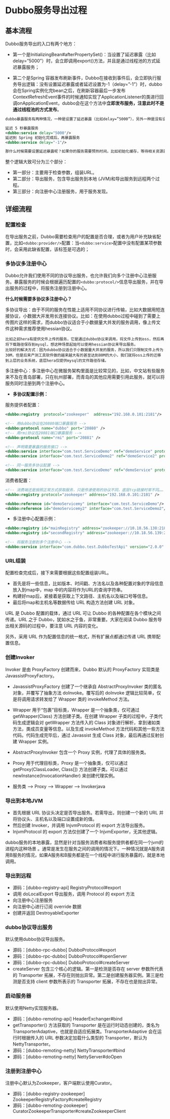# Dubbo服务导出过程

## 基本流程

Dubbo服务导出的入口有两个地方：

* 第一个是InitializingBean#afterPropertySet()：当设置了延迟暴露（比如delay=”5000”）时，会立即调用export()方法，并且是通过线程池的方式延迟暴露服务；

* 第二个是Spring 容器发布刷新事件，Dubbo在接收到事件后，会立即执行服务导出逻辑：没有设置延迟暴露或者延迟设置为-1（delay=”-1”）时，dubbo会在Spring实例化完bean之后，在刷新容器最后一步发布ContextRefreshEvent事件的时候通知实现了ApplicationListener的类进行回调onApplicationEvent，dubbo会在这个方法中**立即发布服务，注意此时不是通过线程池的方式发布**。

```xml
dubbo暴露服务有两种情况，一种是设置了延迟暴露（比如delay=”5000”），另外一种是没有设置延迟暴露或者延迟设置为-1（delay=”-1”）：

延迟 5 秒暴露服务
<dubbo:service delay="5000"/>
延迟到 Spring 初始化完成后，再暴露服务
<dubbo:service delay="-1"/>

那什么时候需要设置延迟暴露呢？如果你的服务需要预热时间，比如初始化缓存，等待相关资源就位等，可以使用 delay 进行延迟暴露。对应的配置如下：
```

整个逻辑大致可分为三个部分：

- 第一部分：主要用于检查参数，组装URL。
- 第二部分：导出服务，包含导出服务到本地 (JVM)和导出服务到远程两个过程。
- 第三部分：向注册中心注册服务，用于服务发现。

## 详细流程

### 配置检查

在导出服务之前，Dubbo需要检查用户的配置是否合理，或者为用户补充缺省配置，比如`<dubbo:provider/>`配置：当`<dubbo:service>`配置中没有配置某项参数时，会采用此缺省配置，该标签是可选的；

### 多协议多注册中心

Dubbo允许我们使用不同的协议导出服务，也允许我们向多个注册中心注册服务。暴露服务的时候会根据遍历配置的`<dubbo:protocol/>`信息导出服务，并在导出服务的过程中，将服务注册到注册中心。

**什么时候需要多协议多注册中心？**

多协议导出：由于不同的服务在性能上适用不同协议进行传输，比如大数据用短连接协议，小数据大并发用长连接协议。比如：在使用dubbo过程中碰到了需要上传图片这样的需求，而dubbo协议适合于小数据量大并发的服务调用，像上传文件这种需求推荐使用hessian协议。

```
比如之前hera有提供文件上传的服务，它是通过dubbo协议来调用，将文件上传到oss，然后再将下载路径保存到mysql，想这种场景起始可以使用hessian协议来导出服务。
比较好的解决方式：因为dubbo协议适合于小数据量大并发的服务，所以我们只限制文件上传为30M，但是后来产测工具软件做的越来越大有的甚至达到80M的大小，我们就将oss上传的迁移到上层的业务系统，底层hera仅提供mysql的文件路径存储。
```



多注册中心：多注册中心在微服务架构里面是比较常见的，比如，中文站有些服务来不及在青岛部署，只在杭州部署，而青岛的其他应用需要引用此服务，就可以将服务同时注册到两个注册中心。

* **多协议配置示例：**

服务提供者配置：

```xml
<dubbo:registry  protocol="zookeeper"  address="192.168.0.101:2181"/>

<!-- 用dubbo协议在20880端口暴露服务 -->
<dubbo:protocol name="dubbo" port="20880" />  
<!-- 用rmi协议在20881端口暴露服务 -->   
<dubbo:protocol name="rmi" port="20881" />  

<!-- 声明需要暴露的服务接口 -->
<dubbo:service interface="com.test.ServiceDemo" ref="demoService" protocol="dubbo" /> 
<dubbo:service interface="com.test.ServiceDemo2" ref="demoService2" protocol="rmi" />

<!-- 同一服务多协议配置 -->
<dubbo:service interface="com.test.ServiceDemo" ref="demoService" protocol="dubbo,rmi"/>
```

消费者配置：

```xml
<!-- 消费端还是按照正常方式获取服务，只是传递使用的协议不同，底层tcp链接时常不同…… -->
<dubbo:registry protocol="zookeeper" address="192.168.0.101:2181" />    

<dubbo:reference id="demoServicemy" interface="com.test.ServiceDemo"/>
<dubbo:reference id="demoServicemy2" interface="com.test.ServiceDemo2"/>
```

* 多注册中心配置示例：

```xml
<dubbo:registry id="mainRegistry" address="zookeeper://10.18.56.138:2181"/>  
<dubbo:registry id="secondRegistry" address="zookeeper://10.18.56.139:2181" default="false"/>  

<!-- 将服务注册到多个注册中心 -->
<dubbo:service interface="com.dubbo.test.DubboTestApi" version="2.0.0" ref="dubboTestApi" registry="mainRegistry,secondRegistry"/>  
```



### URL组装

配置检查完成后，接下来需要根据这些配置组装URL。

- 首先是将一些信息，比如版本、时间戳、方法名以及各种配置对象的字段信息放入到map中，map 中的内容将作为URL的查询字符串。
- 构建好map后，紧接着是获取上下文路径、主机名以及端口号等信息。
- 最后将map和主机名等数据传给 URL 构造方法创建 URL 对象。



URL 是 Dubbo 配置的载体，通过 URL 可让 Dubbo 的各种配置在各个模块之间传递。URL 之于 Dubbo，犹如水之于鱼，非常重要。大家在阅读 Dubbo 服务导出相关源码的过程中，要注意 URL 内容的变化。

另外，采用 URL 作为配置信息的统一格式，所有扩展点都通过传递 URL 携带配置信息。



### 创建Invoker

Invoker 是由 ProxyFactory 创建而来，Dubbo 默认的 ProxyFactory 实现类是 JavassistProxyFactory。

- JavassistProxyFactory 创建了一个继承自 AbstractProxyInvoker 类的匿名对象，并覆写了抽象方法 doInvoke。覆写后的 doInvoke 逻辑比较简单，仅是将调用请求转发给了 Wrapper 类的 invokeMethod 方法。

- Wrapper 用于“包裹”目标类，Wrapper 是一个抽象类，仅可通过 getWrapper(Class) 方法创建子类。在创建 Wrapper 子类的过程中，子类代码生成逻辑会对 getWrapper 方法传入的 Class 对象进行解析，拿到诸如类方法，类成员变量等信息。以及生成 invokeMethod 方法代码和其他一些方法代码。代码生成完毕后，通过 Javassist 生成 Class 对象，最后再通过反射创建 Wrapper 实例。

- AbstractProxyInvoker 包含一个 Proxy 实例，代理了具体的服务类。

- Proxy 用于代理目标类，Proxy 是一个抽象类，仅可以通过 getProxy(ClassLoader, Class[]) 方法创建子类。可以通过 newInstance(InvocationHandler) 来创建代理实例。

- 服务类 --> Proxy --> Wrapper --> Invokerjava

  

### 导出到本地JVM

- 首先根据 URL 协议头决定是否导出服务。若需导出，则创建一个新的 URL 并将协议头、主机名以及端口设置成新的值。
- 然后创建 Invoker，并调用 InjvmProtocol 的 export 方法导出服务。
- InjvmProtocol 的 export 方法仅创建了一个 InjvmExporter，无其他逻辑。



dubbo服务的本地暴露，显然是针对当服务消费者和服务提供者都在同一个jvm的进程内这种场景 。通常是发生在服务之间的调用的情况下。一种情况就是A服务调用B服务的情况，如果A服务和B服务都是在一个线程中进行服务暴露的，就是本地调用。



### 导出到远程

- 源码：[dubbo-registry-api] RegistryProtocol#export
- 调用 doLocalExport 导出服务，调用 Protocol 的 export 方法
- 向注册中心注册服务
- 向注册中心进行订阅 override 数据
- 创建并返回 DestroyableExporter

### dubbo协议导出服务

默认使用dubbo协议导出服务。

- 源码：[dubbo-rpc-dubbo] DubboProtocol#export
- 源码：[dubbo-rpc-dubbo] DubboProtocol#openServer
- 源码：[dubbo-rpc-dubbo] DubboProtocol#createServer
- createServer 包含三个核心的逻辑。第一是检测是否存在 server 参数所代表的 Transporter 拓展，不存在则抛出异常。第二是创建服务器实例。第三是检测是否支持 client 参数所表示的 Transporter 拓展，不存在也是抛出异常。

### 启动服务器

默认使用Netty实现服务器。

- 源码：[dubbo-remoting-api] HeaderExchanger#bind
- getTransporter() 方法获取的 Transporter 是在运行时动态创建的，类名为 TransporterAdaptive，也就是自适应拓展类。TransporterAdaptive 会在运行时根据传入的 URL 参数决定加载什么类型的 Transporter，默认为 NettyTransporter。
- 源码：[dubbo-remoting-netty] NettyTransporter#bind
- 源码：[dubbo-remoting-netty] NettyServer#doOpen

### 注册到注册中心

注册中心默认为Zookeeper，客户端默认使用Curator。

- 源码：[dubbo-registry-zookeeper] ZookeeperRegistryFactory#createRegistry
- 源码：[dubbo-remoting-zookeeper] CuratorZookeeperTransporter#createZookeeperClient





